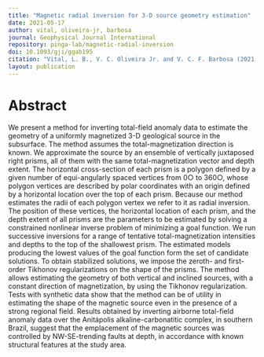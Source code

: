 ```yaml
---
title: "Magnetic radial inversion for 3-D source geometry estimation"
date: 2021-05-17
author: vital, oliveira-jr, barbosa
journal: Geophysical Journal International
repository: pinga-lab/magnetic-radial-inversion
doi: 10.1093/gji/ggab195
citation: "Vital, L. B., V. C. Oliveira Jr. and V. C. F. Barbosa (2021), Magnetic radial inversion for 3-D source geometry estimation, Geophysical Journal International, just accepted, doi:10.1093/gji/ggab195"
layout: publication
---
```


# Abstract

We present a method for inverting total-field anomaly data to estimate the
geometry of a uniformly magnetized 3-D geological source in the subsurface.
The method assumes the total-magnetization direction is known. We approximate
the source by an ensemble of vertically juxtaposed right prisms, all of them
with the same total-magnetization vector and depth extent. The horizontal
cross-section of each prism is a polygon defined by a given number of
equi-angularly spaced vertices from 0○ to 360○, whose polygon vertices are
described by polar coordinates with an origin defined by a horizontal location
over the top of each prism. Because our method estimates the radii of each
polygon vertex we refer to it as radial inversion. The position of these
vertices, the horizontal location of each prism, and the depth extent of all
prisms are the parameters to be estimated by solving a constrained nonlinear
inverse problem of minimizing a goal function. We run successive inversions for
a range of tentative total-magnetization intensities and depths to the top of
the shallowest prism. The estimated models producing the lowest values of the
goal function form the set of candidate solutions. To obtain stabilized
solutions, we impose the zeroth- and first-order Tikhonov regularizations on
the shape of the prisms. The method allows estimating the geometry of both
vertical and inclined sources, with a constant direction of magnetization, by
using the Tikhonov regularization. Tests with synthetic data show that the
method can be of utility in estimating the shape of the magnetic source even in
the presence of a strong regional field. Results obtained by inverting airborne
total-field anomaly data over the Anitápolis alkaline-carbonatitic complex, in
southern Brazil, suggest that the emplacement of the magnetic sources was
controlled by NW-SE-trending faults at depth, in accordance with known
structural features at the study area.
